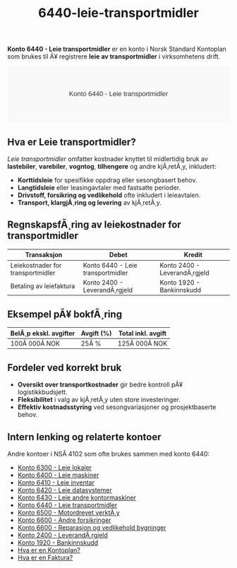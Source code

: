 ﻿---
title: "6440-leie-transportmidler"
meta_title: "6440-leie-transportmidler"
meta_description: '**Konto 6440 - Leie transportmidler** er en konto i Norsk Standard Kontoplan som brukes til Ã¥ registrere **leie av transportmidler** i virksomhetens drift.'
slug: 6440-leie-transportmidler
type: blog
layout: pages/single
---

**Konto 6440 - Leie transportmidler** er en konto i Norsk Standard Kontoplan som brukes til Ã¥ registrere **leie av transportmidler** i virksomhetens drift.

![Illustrasjon av konto 6440 Leie transportmidler](6440-leie-transportmidler-image.svg)

## Hva er Leie transportmidler?

*Leie transportmidler* omfatter kostnader knyttet til midlertidig bruk av **lastebiler**, **varebiler**, **vogntog**, **tilhengere** og andre kjÃ¸retÃ¸y, inkludert:

* **Korttidsleie** for spesifikke oppdrag eller sesongbasert behov.
* **Langtidsleie** eller leasingavtaler med fastsatte perioder.
* **Drivstoff, forsikring og vedlikehold** ofte inkludert i leieavtalen.
* **Transport, klargjÃ¸ring og levering** av kjÃ¸retÃ¸y.

## RegnskapsfÃ¸ring av leiekostnader for transportmidler

| Transaksjon                         | Debet                            | Kredit                       |
|-------------------------------------|----------------------------------|------------------------------|
| Leiekostnader for transportmidler   | Konto 6440 - Leie transportmidler | Konto 2400 - LeverandÃ¸rgjeld |
| Betaling av leiefaktura             | Konto 2400 - LeverandÃ¸rgjeld     | Konto 1920 - Bankinnskudd    |

## Eksempel pÃ¥ bokfÃ¸ring

| BelÃ¸p ekskl. avgifter | Avgift (%) | Total inkl. avgift |
|-----------------------|------------|--------------------|
| 100Â 000Â NOK           | 25Â %       | 125Â 000Â NOK        |

## Fordeler ved korrekt bruk

* **Oversikt over transportkostnader** gir bedre kontroll pÃ¥ logistikkbudsjett.
* **Fleksibilitet** i valg av kjÃ¸retÃ¸y uten store investeringer.
* **Effektiv kostnadsstyring** ved sesongvariasjoner og prosjektbaserte behov.

## Intern lenking og relaterte kontoer

Andre kontoer i NSÂ 4102 som ofte brukes sammen med konto 6440:

* [Konto 6300 - Leie lokaler](/blogs/kontoplan/6300-leie-lokaler "Konto 6300 - Leie lokaler")
* [Konto 6400 - Leie maskiner](/blogs/kontoplan/6400-leie-maskiner "Konto 6400 - Leie maskiner")
* [Konto 6410 - Leie inventar](/blogs/kontoplan/6410-leie-inventar "Konto 6410 - Leie inventar")
* [Konto 6420 - Leie datasystemer](/blogs/kontoplan/6420-leie-datasystemer "Konto 6420 - Leie datasystemer")
* [Konto 6430 - Leie andre kontormaskiner](/blogs/kontoplan/6430-leie-andre-kontormaskiner "Konto 6430 - Leie andre kontormaskiner")
* [Konto 6440 - Leie transportmidler](/blogs/kontoplan/6440-leie-transportmidler "Konto 6440 - Leie transportmidler")
* [Konto 6500 - Motordrevet verktÃ¸y](/blogs/kontoplan/6500-motordrevet-verktoy "Konto 6500 - Motordrevet verktÃ¸y")
* [Konto 6600 - Andre forsikringer](/blogs/kontoplan/6600-andre-forsikringer "Konto 6600 - Andre forsikringer")
* [Konto 6600 - Reparasjon og vedlikehold bygninger](/blogs/kontoplan/6600-reparasjon-og-vedlikehold-bygninger "Konto 6600 - Reparasjon og vedlikehold bygninger")
* [Konto 2400 - LeverandÃ¸rgjeld](/blogs/kontoplan/2400-leverandorgjeld "Konto 2400 - LeverandÃ¸rgjeld")
* [Konto 1920 - Bankinnskudd](/blogs/kontoplan/1920-bankinnskudd "Konto 1920 - Bankinnskudd")
* [Hva er en Kontoplan?](/blogs/regnskap/hva-er-kontoplan "Hva er en Kontoplan? Komplett Guide til Kontoplaner i Norsk Regnskap")
* [Hva er en Faktura?](/blogs/regnskap/hva-er-en-faktura "Hva er en Faktura? En Guide til Norske Fakturakrav")
